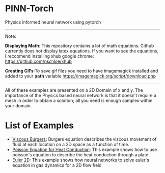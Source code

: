 # PINN-Torch
Physics informed neural network using pytorch

---
Note: 

**Displaying Math**: This repository contains a lot of math equations. Github currently does not display latex equations. If you want to see the equations, I reccomend installing xhub google chrome: https://github.com/nschloe/xhub 

**Creating GIFs**:To save gif files you need to have imagemagick installed and added to your **path** variable
https://imagemagick.org/script/download.php 

---

All of these examples are presented on a 2D Domain of x and y. The importance of the Physics based neural network is that it doesn't require a mesh in order to obtain a solution; all you need is enough samples within your domain.

# List of Examples
- [Viscous Burgers](burgers): Burgers equation describes the viscous movement of fluid at each location on a 2D space as a function of time. 
- [Poisson Equation for Heat Conduction](Poisson): This example shows how to use poisson's equation to describe the heat conduction through a plate 
- [Euler 2D](euler): This example shows how neural networks to solve euler's equation in gas dynamics for a 2D flow field 